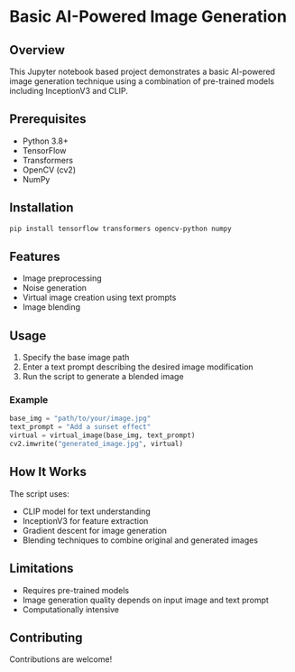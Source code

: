 # Basic AI-Powered Image Generation

## Overview
This Jupyter notebook based project demonstrates a basic AI-powered image generation technique using a combination of pre-trained models including InceptionV3 and CLIP.

## Prerequisites
- Python 3.8+
- TensorFlow
- Transformers
- OpenCV (cv2)
- NumPy

## Installation
```bash
pip install tensorflow transformers opencv-python numpy
```

## Features
- Image preprocessing
- Noise generation
- Virtual image creation using text prompts
- Image blending

## Usage
1. Specify the base image path
2. Enter a text prompt describing the desired image modification
3. Run the script to generate a blended image

### Example
```python
base_img = "path/to/your/image.jpg"
text_prompt = "Add a sunset effect"
virtual = virtual_image(base_img, text_prompt)
cv2.imwrite("generated_image.jpg", virtual)
```

## How It Works
The script uses:
- CLIP model for text understanding
- InceptionV3 for feature extraction
- Gradient descent for image generation
- Blending techniques to combine original and generated images

## Limitations
- Requires pre-trained models
- Image generation quality depends on input image and text prompt
- Computationally intensive

## Contributing
Contributions are welcome!

